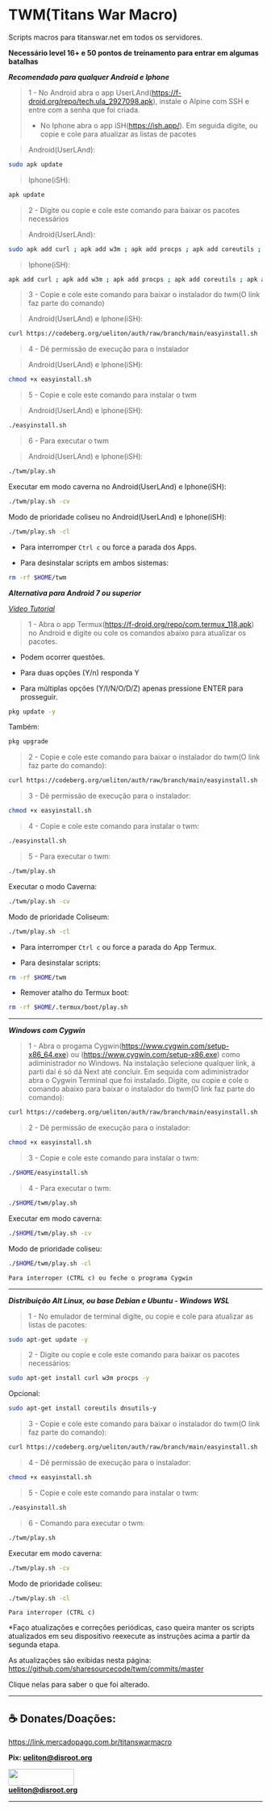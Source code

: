 # TWM(Titans War Macro)
Scripts macros para titanswar.net em todos os servidores.

**Necessário level 16+ e 50 pontos de treinamento para entrar em algumas batalhas**

***Recomendado para qualquer Android e Iphone***

>1 - No Android abra o app UserLAnd(https://f-droid.org/repo/tech.ula_2927098.apk), instale o Alpine com SSH e entre com a senha que foi criada.
>  - No Iphone abra o app iSH(https://ish.app/).
> Em seguida digite, ou copie e cole para atualizar as listas de pacotes

>Android(UserLAnd):
```bash
sudo apk update
```
>Iphone(iSH):
```bash
apk update
```

>2 - Digite ou copie e cole este comando para baixar os pacotes necessários

>Android(UserLAnd):
```bash
sudo apk add curl ; apk add w3m ; apk add procps ; apk add coreutils ; apk add --no-cache tzdata
```
>Iphone(iSH):
```bash
apk add curl ; apk add w3m ; apk add procps ; apk add coreutils ; apk add --no-cache tzdata
```

>3 - Copie e cole este comando para baixar o instalador do twm(O link faz parte do comando)

>Android(UserLAnd) e Iphone(iSH):
```bash
curl https://codeberg.org/ueliton/auth/raw/branch/main/easyinstall.sh -L -O
```

>4 - Dê permissão de execução para o instalador

>Android(UserLAnd) e Iphone(iSH):
```bash
chmod +x easyinstall.sh
```

>5 - Copie e cole este comando para instalar o twm

>Android(UserLAnd) e Iphone(iSH):
```bash
./easyinstall.sh
```

>6 - Para executar o twm

>Android(UserLAnd) e Iphone(iSH):
```bash
./twm/play.sh
```

Executar em modo caverna no Android(UserLAnd) e Iphone(iSH):

```bash
./twm/play.sh -cv
```

Modo de prioridade coliseu no Android(UserLAnd) e Iphone(iSH):

```bash
./twm/play.sh -cl
```

* Para interromper `Ctrl c` ou force a parada dos Apps.

* Para desinstalar scripts em ambos sistemas:

```bash
rm -rf $HOME/twm
```

***Alternativa para Android 7 ou superior***

_[Vídeo Tutorial](https://tube.tchncs.de/videos/embed/53422137-b802-465e-ad49-0a02b406733c)_

>1 - Abra o app Termux(https://f-droid.org/repo/com.termux_118.apk) no Android e digite ou cole os comandos abaixo para atualizar os pacotes.

* Podem ocorrer questões.

* Para duas opções (Y/n) responda Y

* Para múltiplas opções (Y/I/N/O/D/Z) apenas pressione ENTER para prosseguir.

```bash
pkg update -y
```
Também:
```bash
pkg upgrade
```
>2 - Copie e cole este comando para baixar o instalador do twm(O link faz parte do comando):
```bash
curl https://codeberg.org/ueliton/auth/raw/branch/main/easyinstall.sh -L -O
```
>3 - Dê permissão de execução para o instalador:

```bash
chmod +x easyinstall.sh
```
>4 - Copie e cole este comando para instalar o twm:
```bash
./easyinstall.sh
```
>5 - Para executar o twm:
```bash
./twm/play.sh
```
Executar o modo Caverna:
```bash
./twm/play.sh -cv
```
Modo de prioridade Coliseum:
```bash
./twm/play.sh -cl
```

* Para interromper `Ctrl c` ou force a parada do App Termux.

* Para desinstalar scripts:

```bash
rm -rf $HOME/twm
```
* Remover atalho do Termux boot:

```bash
rm -rf $HOME/.termux/boot/play.sh
```

***
***Windows com Cygwin***

>1 - Abra o progama Cygwin(https://www.cygwin.com/setup-x86_64.exe) ou (https://www.cygwin.com/setup-x86.exe) como adiministrador no Windows. Na instalação selecione qualquer link, a parti daí é só dá Next até concluir. Em sequida com adiministrador abra o Cygwin Terminal que foi instalado. Digite, ou copie e cole o comando abaixo para baixar o instalador do twm(O link faz parte do comando):

```bash
curl https://codeberg.org/ueliton/auth/raw/branch/main/easyinstall.sh -L -O
```

>2 - Dê permissão de execução para o instalador:

```bash
chmod +x easyinstall.sh
```
>3 - Copie e cole este comando para instalar o twm:

```bash
./$HOME/easyinstall.sh
```

>4 - Para executar o twm:

```bash
./$HOME/twm/play.sh
```

Executar em modo caverna:

```bash
./$HOME/twm/play.sh -cv
```

Modo de prioridade coliseu:

```bash
./$HOME/twm/play.sh -cl
```

`Para interroper (CTRL c) ou feche o programa Cygwin`

***
***Distribuição Alt Linux, ou base Debian e Ubuntu - Windows WSL***

>1 - No emulador de terminal digite, ou copie e cole para atualizar as listas de pacotes:

```bash
sudo apt-get update -y
```

>2 - Digite ou copie e cole este comando para baixar os pacotes necessários:

```bash
sudo apt-get install curl w3m procps -y
```

Opcional:
```bash
sudo apt-get install coreutils dnsutils-y
```

>3 - Copie e cole este comando para baixar o instalador do twm(O link faz parte do comando):

```bash
curl https://codeberg.org/ueliton/auth/raw/branch/main/easyinstall.sh -L -O
```

>4 - Dê permissão de execução para o instalador:

```bash
chmod +x easyinstall.sh
```
>5 - Copie e cole este comando para instalar o twm:

```bash
./easyinstall.sh
```

>6 - Comando para executar o twm:

```bash
./twm/play.sh
```

Executar em modo caverna:

```bash
./twm/play.sh -cv
```

Modo de prioridade coliseu:

```bash
./twm/play.sh -cl
```

`Para interroper (CTRL c)`


*Faço atualizações e correções periódicas, caso queira manter os scripts atualizados em seu dispositivo reexecute as instruções acima a partir da segunda etapa.

As atualizações são exibidas nesta página: https://github.com/sharesourcecode/twm/commits/master

Clique nelas para saber o que foi alterado.

***

## **☕ Donates/Doações:**

https://link.mercadopago.com.br/titanswarmacro

**Pix: ueliton@disroot.org** <br>

<img src="https://img.shields.io/badge/PayPal-00457C?style=for-the-badge&logo=paypal&logoColor=white" height="33" width="130" /><br>**ueliton@disroot.org** <br>

***
